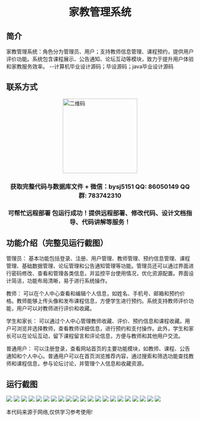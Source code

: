 <p><h1 align="center">家教管理系统</h1></p>

## 简介
家教管理系统：角色分为管理员、用户；支持教师信息管理、课程预约，提供用户评价功能。系统包含课程展示、公告通知、论坛互动等模块，致力于提升用户体验和家教服务效率。    --计算机毕业设计源码；毕设源码；java毕业设计源码


## 联系方式
<img src="https://bs-1329754181.cos.ap-shanghai.myqcloud.com/wx.jpg" alt="二维码" style="display: block; margin: 0 auto;" width="200px">
<p><h3 align="center">获取完整代码与数据库文件 + 微信：bysj5151 QQ: 86050149 QQ群: 783742310</h3></p>
<p><h3 align="center">可帮忙远程部署 包运行成功！提供远程部署、修改代码、设计文档指导、代码讲解等服务！</h3></p>

## 功能介绍（完整见运行截图）
管理员： 基本功能包括登录、注册、用户管理、教师管理、预约信息管理、课程管理、基础数据管理、论坛管理和公告通知管理等功能。管理员还可以通过界面进行密码修改、查看和管理各类信息，并监控平台使用情况，优化资源配置。界面设计简洁，功能布局清晰，易于进行系统操作。

教师： 可以在个人中心查看和编辑个人信息，如姓名、手机号、邮箱和预约价格。教师能够上传头像和发布课程信息，方便学生进行预约。系统支持教师评价功能，用户可以对教师进行评价和收藏。

学生和家长： 可以通过个人中心管理教师收藏、评价、预约信息和课程收藏。用户可浏览并选择教师，查看教师详细信息，进行预约和支付操作。此外，学生和家长可以在论坛互动，留下课程留言和评论信息，方便与教师和其他用户交流。

普通用户： 可以注册登录，查看网站首页的主要功能模块，如教师、课程、公告通知和个人中心。普通用户可以在首页浏览推荐内容，通过搜索和筛选功能查找教师和课程信息，参与论坛讨论，并管理个人信息和收藏资源。


## 运行截图
![](https://bs-1329754181.cos.ap-shanghai.myqcloud.com/spring/TutorManagementSystem/img/001.jpg)
![](https://bs-1329754181.cos.ap-shanghai.myqcloud.com/spring/TutorManagementSystem/img/002.jpg)
![](https://bs-1329754181.cos.ap-shanghai.myqcloud.com/spring/TutorManagementSystem/img/003.jpg)
![](https://bs-1329754181.cos.ap-shanghai.myqcloud.com/spring/TutorManagementSystem/img/004.jpg)
![](https://bs-1329754181.cos.ap-shanghai.myqcloud.com/spring/TutorManagementSystem/img/005.jpg)
![](https://bs-1329754181.cos.ap-shanghai.myqcloud.com/spring/TutorManagementSystem/img/006.jpg)
![](https://bs-1329754181.cos.ap-shanghai.myqcloud.com/spring/TutorManagementSystem/img/007.jpg)
![](https://bs-1329754181.cos.ap-shanghai.myqcloud.com/spring/TutorManagementSystem/img/008.jpg)
![](https://bs-1329754181.cos.ap-shanghai.myqcloud.com/spring/TutorManagementSystem/img/009.jpg)
![](https://bs-1329754181.cos.ap-shanghai.myqcloud.com/spring/TutorManagementSystem/img/010.jpg)
![](https://bs-1329754181.cos.ap-shanghai.myqcloud.com/spring/TutorManagementSystem/img/011.jpg)
![](https://bs-1329754181.cos.ap-shanghai.myqcloud.com/spring/TutorManagementSystem/img/012.jpg)
![](https://bs-1329754181.cos.ap-shanghai.myqcloud.com/spring/TutorManagementSystem/img/013.jpg)
![](https://bs-1329754181.cos.ap-shanghai.myqcloud.com/spring/TutorManagementSystem/img/014.jpg)
![](https://bs-1329754181.cos.ap-shanghai.myqcloud.com/spring/TutorManagementSystem/img/015.jpg)
![](https://bs-1329754181.cos.ap-shanghai.myqcloud.com/spring/TutorManagementSystem/img/016.jpg)
![](https://bs-1329754181.cos.ap-shanghai.myqcloud.com/spring/TutorManagementSystem/img/017.jpg)
![](https://bs-1329754181.cos.ap-shanghai.myqcloud.com/spring/TutorManagementSystem/img/018.jpg)
![](https://bs-1329754181.cos.ap-shanghai.myqcloud.com/spring/TutorManagementSystem/img/019.jpg)
![](https://bs-1329754181.cos.ap-shanghai.myqcloud.com/spring/TutorManagementSystem/img/020.jpg)
![](https://bs-1329754181.cos.ap-shanghai.myqcloud.com/spring/TutorManagementSystem/img/021.jpg)

<p>本代码来源于网络,仅供学习参考使用!</p>

